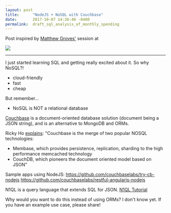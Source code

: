 ```yaml
---
layout: post
title:      "NodeJS + NoSQL with Couchbase"
date:       2017-10-07 14:26:40 -0400
permalink:  draft_sql_analysis_of_monthly_spending
---
```


Post inspired by [Matthew Groves'](https://twitter.com/mgroves?lang=en) session at

[![](https://www.exitevent.com/wp-content/uploads/2017/08/All-Things-Open-logo-red-300x168.png)](https://allthingsopen.org/)

_________________________

I just started learning SQL and getting really excited about it.  So why NoSQL?! 
* cloud-friendly
* fast
* cheap

But remember...
* NoSQL is NOT a relational database

[Couchbase](https://www.couchbase.com/) is a document-oriented database solution (document being a JSON string), and is an alternative to MongoDB and ORMs.  

Ricky Ho [explains](https://dzone.com/articles/couchbase-architecture-deep):
"Couchbase is the merge of two popular NOSQL technologies:  
* Membase, which provides persistence, replication, sharding to the high performance memcached technology
* CouchDB, which pioneers the document oriented model based on JSON"

Sample apps using NodeJS:
https://github.com/couchbaselabs/try-cb-nodejs
https://github.com/couchbaselabs/restful-angularjs-nodejs

N1QL is a query language that extends SQL for JSON.
[N1QL Tutorial](https://query-tutorial.couchbase.com/tutorial/#1)

Why would you want to do this instead of using ORMs?  I don't know yet.  If you have an example use case, please share!

